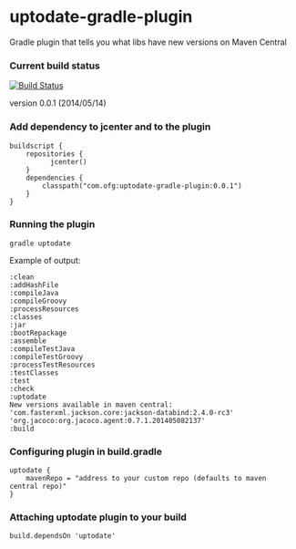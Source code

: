 
uptodate-gradle-plugin
======================

Gradle plugin that tells you what libs have new versions on Maven Central

### Current build status

[![Build Status](https://travis-ci.org/4finance/uptodate-gradle-plugin.svg?branch=master)](https://travis-ci.org/4finance/uptodate-gradle-plugin)

version 0.0.1 (2014/05/14)

### Add dependency to jcenter and to the plugin
```
buildscript {
    repositories {	
	      jcenter()
    }
    dependencies {
        classpath("com.ofg:uptodate-gradle-plugin:0.0.1")
    }
}
```

### Running the plugin
```
gradle uptodate
```

Example of output:
```
:clean
:addHashFile
:compileJava
:compileGroovy
:processResources
:classes
:jar
:bootRepackage
:assemble
:compileTestJava
:compileTestGroovy
:processTestResources
:testClasses
:test
:check
:uptodate
New versions available in maven central:
'com.fasterxml.jackson.core:jackson-databind:2.4.0-rc3'
'org.jacoco:org.jacoco.agent:0.7.1.201405082137'
:build
```

### Configuring plugin in build.gradle

```
uptodate {
    mavenRepo = "address to your custom repo (defaults to maven central repo)"
}
```

### Attaching uptodate plugin to your build
```
build.dependsOn 'uptodate'
```
